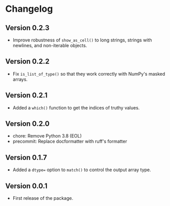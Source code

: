 # Changelog

## Version 0.2.3

- Improve robustness of `show_as_cell()` to long strings, strings with newlines, and non-iterable objects.

## Version 0.2.2

- Fix `is_list_of_type()` so that they work correctly with NumPy's masked arrays.

## Version 0.2.1

- Added a `which()` function to get the indices of truthy values.

## Version 0.2.0

- chore: Remove Python 3.8 (EOL)
- precommit: Replace docformatter with ruff's formatter

## Version 0.1.7

- Added a `dtype=` option to `match()` to control the output array type.

## Version 0.0.1

- First release of the package.
